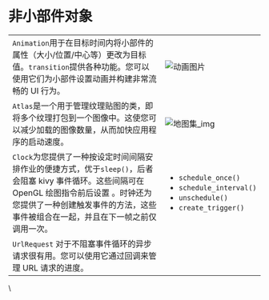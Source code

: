 # 非小部件对象

|                                                                                                                                  |                                                                                                                                                                 |
| -------------------------------------------------------------------------------------------------------------------------------- | --------------------------------------------------------------------------------------------------------------------------------------------------------------- |
| `Animation`用于在目标时间内将小部件的属性（大小/位置/中心等）更改为目标值。`transition`提供各种功能。您可以使用它们为小部件设置动画并构建非常流畅的 UI 行为。                                    | <img src="https://kivy.org/doc/stable/_images/gs-animation.gif" alt="动画图片" data-size="original">                                                                |
| `Atlas`是一个用于管理纹理贴图的类，即将多个纹理打包到一个图像中。这使您可以减少加载的图像数量，从而加快应用程序的启动速度。                                                                | <img src="https://kivy.org/doc/stable/_images/gs-atlas.png" alt="地图集_img" data-size="original">                                                                 |
| `Clock`为您提供了一种按设定时间间隔安排作业的便捷方式，优于`sleep()`，后者会阻塞 kivy 事件循环。这些间隔可在 OpenGL 绘图指令前后设置 。时钟还为您提供了一种创建触发事件的方法，这些事件被组合在一起，并且在下一帧之前仅调用一次。 | <ul><li><code>schedule_once()</code></li><li><code>schedule_interval()</code></li><li><code>unschedule()</code></li><li><code>create_trigger()</code></li></ul> |
| `UrlRequest` 对于不阻塞事件循环的异步请求很有用。您可以使用它通过回调来管理 URL 请求的进度。                                                                          |                                                                                                                                                                 |

\
